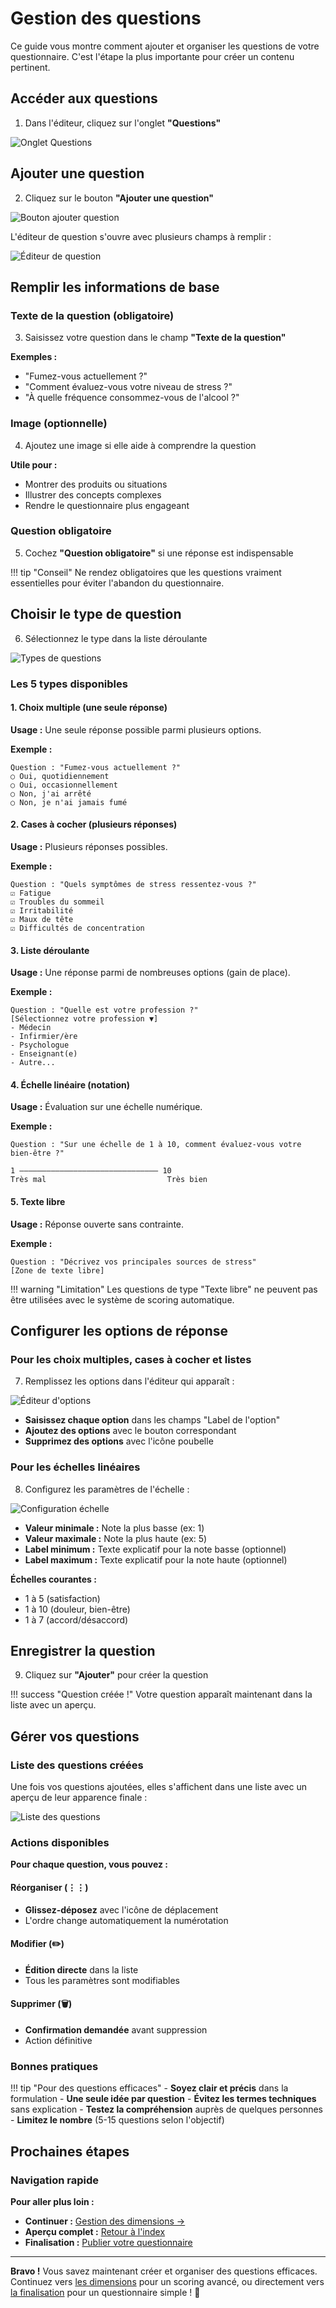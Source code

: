 # Gestion des questions

Ce guide vous montre comment ajouter et organiser les questions de votre questionnaire. C'est l'étape la plus importante pour créer un contenu pertinent.

## Accéder aux questions

1. Dans l'éditeur, cliquez sur l'onglet **"Questions"**

<img src="../../images/creation-questionnaires/08-questions-tab.png" alt="Onglet Questions" class="large">

## Ajouter une question

2. Cliquez sur le bouton **"Ajouter une question"**

<img src="../../images/creation-questionnaires/09-add-question-button.png" alt="Bouton ajouter question" class="medium">

L'éditeur de question s'ouvre avec plusieurs champs à remplir :

<img src="../../images/creation-questionnaires/10-question-editor.png" alt="Éditeur de question" class="large">

## Remplir les informations de base

### Texte de la question (obligatoire)

3. Saisissez votre question dans le champ **"Texte de la question"**

**Exemples :**  
- "Fumez-vous actuellement ?"  
- "Comment évaluez-vous votre niveau de stress ?"  
- "À quelle fréquence consommez-vous de l'alcool ?"  

### Image (optionnelle)

4. Ajoutez une image si elle aide à comprendre la question

**Utile pour :**  
- Montrer des produits ou situations  
- Illustrer des concepts complexes  
- Rendre le questionnaire plus engageant  

### Question obligatoire

5. Cochez **"Question obligatoire"** si une réponse est indispensable

!!! tip "Conseil"
    Ne rendez obligatoires que les questions vraiment essentielles pour éviter l'abandon du questionnaire.

## Choisir le type de question

6. Sélectionnez le type dans la liste déroulante

<img src="../../images/creation-questionnaires/11-question-types.png" alt="Types de questions" class="large">

### Les 5 types disponibles

#### 1. Choix multiple (une seule réponse)

**Usage :** Une seule réponse possible parmi plusieurs options.

**Exemple :**
```
Question : "Fumez-vous actuellement ?"
○ Oui, quotidiennement
○ Oui, occasionnellement  
○ Non, j'ai arrêté
○ Non, je n'ai jamais fumé
```

#### 2. Cases à cocher (plusieurs réponses)

**Usage :** Plusieurs réponses possibles.

**Exemple :**
```
Question : "Quels symptômes de stress ressentez-vous ?"
☑ Fatigue
☑ Troubles du sommeil
☑ Irritabilité
☑ Maux de tête
☑ Difficultés de concentration
```

#### 3. Liste déroulante

**Usage :** Une réponse parmi de nombreuses options (gain de place).

**Exemple :**
```
Question : "Quelle est votre profession ?"
[Sélectionnez votre profession ▼]
- Médecin
- Infirmier/ère
- Psychologue
- Enseignant(e)
- Autre...
```

#### 4. Échelle linéaire (notation)

**Usage :** Évaluation sur une échelle numérique.

**Exemple :**
```
Question : "Sur une échelle de 1 à 10, comment évaluez-vous votre bien-être ?"

1 ——————————————————————————————— 10
Très mal                           Très bien
```

#### 5. Texte libre

**Usage :** Réponse ouverte sans contrainte.

**Exemple :**
```
Question : "Décrivez vos principales sources de stress"
[Zone de texte libre]
```

!!! warning "Limitation"
    Les questions de type "Texte libre" ne peuvent pas être utilisées avec le système de scoring automatique.

## Configurer les options de réponse

### Pour les choix multiples, cases à cocher et listes

7. Remplissez les options dans l'éditeur qui apparaît :

<img src="../../images/creation-questionnaires/12-options-editor.png" alt="Éditeur d'options" class="large">

- **Saisissez chaque option** dans les champs "Label de l'option"
- **Ajoutez des options** avec le bouton correspondant
- **Supprimez des options** avec l'icône poubelle

### Pour les échelles linéaires

8. Configurez les paramètres de l'échelle :

<img src="../../images/creation-questionnaires/13-scale-editor.png" alt="Configuration échelle" class="medium">

- **Valeur minimale :** Note la plus basse (ex: 1)
- **Valeur maximale :** Note la plus haute (ex: 5)
- **Label minimum :** Texte explicatif pour la note basse (optionnel)
- **Label maximum :** Texte explicatif pour la note haute (optionnel)

**Échelles courantes :**  
- 1 à 5 (satisfaction)  
- 1 à 10 (douleur, bien-être)  
- 1 à 7 (accord/désaccord)  

## Enregistrer la question

9. Cliquez sur **"Ajouter"** pour créer la question

!!! success "Question créée !"
    Votre question apparaît maintenant dans la liste avec un aperçu.

## Gérer vos questions

### Liste des questions créées

Une fois vos questions ajoutées, elles s'affichent dans une liste avec un aperçu de leur apparence finale :

<img src="../../images/creation-questionnaires/14-questions-list.png" alt="Liste des questions" class="large">

### Actions disponibles

**Pour chaque question, vous pouvez :**

#### Réorganiser (⋮⋮)
- **Glissez-déposez** avec l'icône de déplacement
- L'ordre change automatiquement la numérotation

#### Modifier (✏️)
- **Édition directe** dans la liste
- Tous les paramètres sont modifiables

#### Supprimer (🗑️)
- **Confirmation demandée** avant suppression
- Action définitive

### Bonnes pratiques

!!! tip "Pour des questions efficaces"
    - **Soyez clair et précis** dans la formulation
    - **Une seule idée par question** 
    - **Évitez les termes techniques** sans explication
    - **Testez la compréhension** auprès de quelques personnes
    - **Limitez le nombre** (5-15 questions selon l'objectif)

## Prochaines étapes

### Navigation rapide

**Pour aller plus loin :**    
- **Continuer :** [Gestion des dimensions →](03-dimensions.md)  
- **Aperçu complet :** [Retour à l'index](index.md)  
- **Finalisation :** [Publier votre questionnaire](05-finalisation.md)

---

**Bravo !** Vous savez maintenant créer et organiser des questions efficaces. Continuez vers [les dimensions](03-dimensions.md) pour un scoring avancé, ou directement vers [la finalisation](05-finalisation.md) pour un questionnaire simple ! 🚀